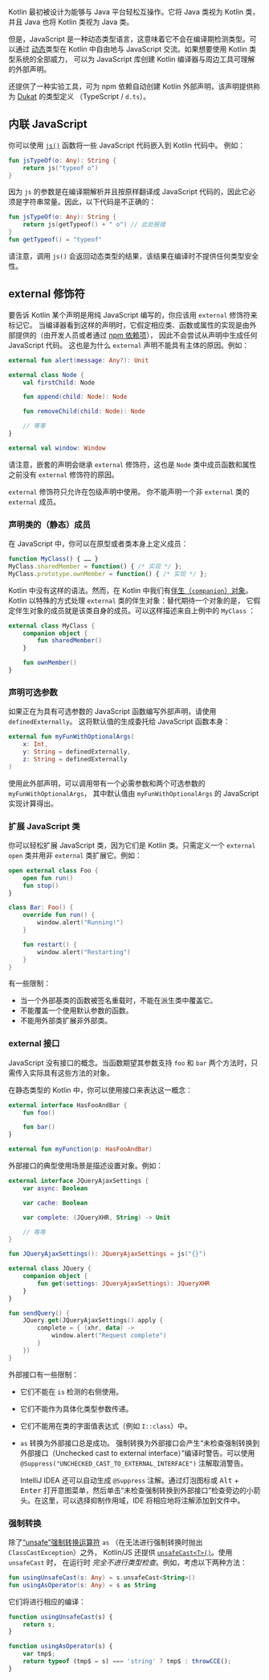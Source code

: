 [//]: # (title: 在 Kotlin 中使用 JavaScript 代码)

Kotlin 最初被设计为能够与 Java 平台轻松互操作。它将 Java 类视为 Kotlin 类，并且
Java 也将 Kotlin 类视为 Java 类。

但是，JavaScript 是一种动态类型语言，这意味着它不会在编译期检测类型。可以通过
[动态](dynamic-type.md)类型在 Kotlin 中自由地与 JavaScript 交流。如果想要使用 Kotlin 类型系统的全部威力，
可以为 JavaScript 库创建 Kotlin 编译器与<!--
-->周边工具可理解的外部声明。

还提供了一种实验工具，可为 npm 依赖自动创建 Kotlin 外部声明，该声明提供称为 [Dukat](js-external-declarations-with-dukat.md) 的类型定义
（TypeScript / `d.ts`）。

## 内联 JavaScript

你可以使用 [`js()`](https://kotlinlang.org/api/latest/jvm/stdlib/kotlin.js/js.html) 函数将一些 JavaScript 代码嵌入到 Kotlin 代码中。
例如：

```kotlin
fun jsTypeOf(o: Any): String {
    return js("typeof o")
}
```

因为 `js` 的参数是在编译期解析并且按原样翻译成 JavaScript 代码的，因此它必须是<!--
-->字符串常量。因此，以下代码是不正确的：

```kotlin
fun jsTypeOf(o: Any): String {
    return js(getTypeof() + " o") // 此处报错
}
fun getTypeof() = "typeof"
```

请注意，调用 `js()` 会返回动态类型的结果，该结果<!--
-->在编译时不提供任何类型安全性。

## external 修饰符

要告诉 Kotlin 某个声明是用纯 JavaScript 编写的，你应该用 `external` 修饰符来标记它。
当编译器看到这样的声明时，它假定相应类、函数或<!--
-->属性的实现是由外部提供的（由开发人员或者通过 [npm 依赖项](js-project-setup.md#npm-依赖)），
因此不会尝试从声明中生成任何 JavaScript 代码。 这也是为什么 `external` 声明<!--
-->不能具有主体的原因。例如：

```kotlin
external fun alert(message: Any?): Unit

external class Node {
    val firstChild: Node

    fun append(child: Node): Node

    fun removeChild(child: Node): Node

    // 等等
}

external val window: Window
```

请注意，嵌套的声明会继承 `external` 修饰符，这也是 `Node` 类中<!--
-->成员函数和属性之前没有 `external` 修饰符的原因。

`external` 修饰符只允许在包级声明中使用。 你不能声明一个非 `external` 类的
`external` 成员。

### 声明类的（静态）成员

在 JavaScript 中，你可以在原型或者类本身上定义成员：

``` javascript
function MyClass() { …… }
MyClass.sharedMember = function() { /* 实现 */ };
MyClass.prototype.ownMember = function() { /* 实现 */ };
```

Kotlin 中没有这样的语法。然而，在 Kotlin 中我们有[伴生（`companion`）对象](object-declarations.md#伴生对象)。
Kotlin 以特殊的方式处理 `external` 类的伴生对象：替代期待一个对象的是，
它假定伴生对象的成员就是该类自身的成员。可以这样描述来自上例中的 `MyClass`
：

```kotlin
external class MyClass {
    companion object {
        fun sharedMember()
    }

    fun ownMember()
}
```

### 声明可选参数

如果正在为具有可选参数的 JavaScript 函数编写外部声明，请使用 `definedExternally`。
这将默认值的生成委托给 JavaScript 函数本身：

```kotlin
external fun myFunWithOptionalArgs(
    x: Int,
    y: String = definedExternally,
    z: String = definedExternally
)
```

使用此外部声明，可以调用带有一个必需参数和两个可选参数的 `myFunWithOptionalArgs`，
其中默认值由 `myFunWithOptionalArgs` 的 JavaScript 实现计算得出。

### 扩展 JavaScript 类

你可以轻松扩展 JavaScript 类，因为它们是 Kotlin 类。只需定义一个 `external open` 类并用<!--
-->非 `external` 类扩展它。例如：

```kotlin
open external class Foo {
    open fun run()
    fun stop()
}

class Bar: Foo() {
    override fun run() {
        window.alert("Running!")
    }

    fun restart() {
        window.alert("Restarting")
    }
}
```

有一些限制：

- 当一个外部基类的函数被签名重载时，不能在派生类中覆盖它。
- 不能覆盖一个使用默认参数的函数。
- 不能用外部类扩展非外部类。

### external 接口

JavaScript 没有接口的概念。当函数期望其参数支持 `foo`
和 `bar` 两个方法时，只需传入实际具有这些方法的对象。

在静态类型的 Kotlin 中，你可以使用接口来表达这一概念：

```kotlin
external interface HasFooAndBar {
    fun foo()

    fun bar()
}

external fun myFunction(p: HasFooAndBar)
```

外部接口的典型使用场景是描述设置对象。例如：

```kotlin
external interface JQueryAjaxSettings {
    var async: Boolean

    var cache: Boolean

    var complete: (JQueryXHR, String) -> Unit

    // 等等
}

fun JQueryAjaxSettings(): JQueryAjaxSettings = js("{}")

external class JQuery {
    companion object {
        fun get(settings: JQueryAjaxSettings): JQueryXHR
    }
}

fun sendQuery() {
    JQuery.get(JQueryAjaxSettings().apply {
        complete = { (xhr, data) ->
            window.alert("Request complete")
        }
    })
}
```

外部接口有一些限制：

- 它们不能在 `is` 检测的右侧使用。
- 它们不能作为具体化类型参数传递。
- 它们不能用在类的字面值表达式（例如 `I::class`）中。
- `as` 转换为外部接口总是成功。
  强制转换为外部接口会产生“未检查强制转换到外部接口（Unchecked cast to external interface）”编译时警告。可以使用 `@Suppress("UNCHECKED_CAST_TO_EXTERNAL_INTERFACE")` 注解取消警告。

  IntelliJ IDEA 还可以自动生成 `@Suppress` 注解。通过灯泡图标或 <kbd>Alt</kbd> + <kbd>Enter</kbd> 打开意图菜单，然后单击“未检查强制转换到外部接口”检查旁边的小箭头。在这里，可以选择抑制作用域，IDE 将相应地将注解添加到文件中。

### 强制转换

除了[“unsafe”强制转换运算符](/docs/reference/typecasts.md#unsafe-cast-operator) `as`
（在无法进行强制转换时抛出 `ClassCastException`）之外， Kotlin/JS 还提供 [`unsafeCast<T>()`](/api/latest/jvm/stdlib/kotlin.js/unsafe-cast.md)。使用 `unsafeCast` 时，
在运行时 _完全不进行类型检查_。例如，考虑以下两种方法：

```kotlin
fun usingUnsafeCast(s: Any) = s.unsafeCast<String>()
fun usingAsOperator(s: Any) = s as String
```

它们将进行相应的编译：

```javascript
function usingUnsafeCast(s) {
    return s;
}

function usingAsOperator(s) {
    var tmp$;
    return typeof (tmp$ = s) === 'string' ? tmp$ : throwCCE();
}
```